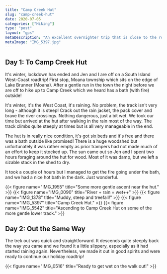 ```yaml
---
title: "Camp Creek Hut"
slug: "camp-creek-hut"
date: 2020-07-05
categories: ["Hiking"]
type: "post"
layout: "gps"
metaDescription: "An excellent overnighter trip that is close to the road-end. The hut is in good condition and has a bath with a fire outside!"
metaImage: "IMG_5397.jpg"
---
```


## Day 1: To Camp Creek Hut

It's winter, lockdown has ended and Jen and I are off on a South Island West-Coast roadtrip! First stop, Moana township which sits on the edge of Lake Brunner (Moana). After a gentle run in the town the night before we are off to hike up to Camp Creek which we heard has a bath (with fire) outside!

It's winter, it's the West Coast, it's raining. No problem, the track isn't very long - although it is steep! Crack out the rain jacket, the pack cover and brave the river crossings. Nothing dangerous, just a bit wet. We took our time but arrived at the hut after walking in the rain most of the way. The track climbs quite steeply at times but is all very manageable in the end.

The hut is in really nice condition, it's got six beds and it's free and there was a bath outside like promised! There is a huge woodshed but unfortunately it was rather empty as prior trampers had not made much of an effort to keep it stocked up. The sun came out so Jen and I spent two hours foraging around the hut for wood. Most of it was damp, but we left a sizable stack in the shed to dry.

It took a couple of hours but I managed to get the fire going under the bath, and we had a nice hot bath in the dark. Just wonderful.

{{< figure name="IMG_1955" title="Some more gentle ascent near the hut." >}}
{{< figure name="IMG_0090" title="River + rain = wet++" >}}
{{< figure name="IMG_1378" title="Muddy, steep and treefall!" >}}
{{< figure name="IMG_5397" title="Camp Creek Hut." >}}
{{< figure name="IMG_5542" title="Ascending to Camp Creek Hut on some of the more gentle lower track." >}}


## Day 2: Out the Same Way

The trek out was quick and straightforward. It descends quite steeply back the way you came and we found it a little slippery, especially as it had started raining again. Nevertheless, we made it out in good spirits and were ready to continue our holiday roadtrip!

{{< figure name="IMG_0516" title="Ready to get wet on the walk out!" >}}
